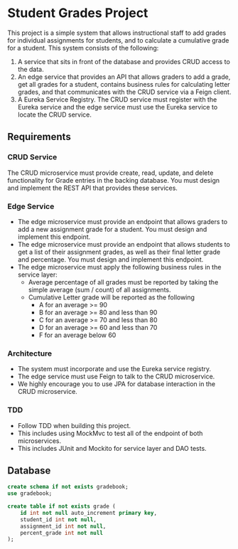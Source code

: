 # Student Grades Project

This project is a simple system that allows instructional staff to add grades for individual assignments for students, and to calculate a cumulative grade for a student. This system consists of the following:

1. A service that sits in front of the database and provides CRUD access to the data.
2. An edge service that provides an API that allows graders to add a grade, get all grades for a student, contains business rules for calculating letter grades, and that communicates with the CRUD service via a Feign client.
3. A Eureka Service Registry. The CRUD service must register with the Eureka service and the edge service must use the Eureka service to locate the CRUD service.

## Requirements

### CRUD Service

The CRUD microservice must provide create, read, update, and delete functionality for Grade entries in the backing database. You must design and implement the REST API that provides these services.

### Edge Service

- The edge microservice must provide an endpoint that allows graders to add a new assignment grade for a student. You must design and implement this endpoint.
- The edge microservice must provide an endpoint that allows students to get a list of their assignment grades, as well as their final letter grade and percentage. You must design and implement this endpoint.
- The edge microservice must apply the following business rules in the service layer:
  - Average percentage of all grades must be reported by taking the simple average (sum /  count) of all assignments.
  - Cumulative Letter grade will be reported as the following
    - A for an average >= 90
    - B for an average >= 80 and less than 90
    - C for an average >= 70 and less than 80
    - D for an average >= 60 and less than 70
    - F for an average below 60

### Architecture

- The system must incorporate and use the Eureka service registry.
- The edge service must use Feign to talk to the CRUD microservice.
- We highly encourage you to use JPA for database interaction in the CRUD microservice.

### TDD

- Follow TDD when building this project.
- This includes using MockMvc to test all of the endpoint of both microservices.
- This includes JUnit and Mockito for service layer and DAO tests.

## Database

```sql
create schema if not exists gradebook;
use gradebook;

create table if not exists grade (
    id int not null auto_increment primary key,
    student_id int not null,
    assignment_id int not null,
    percent_grade int not null
);
```

